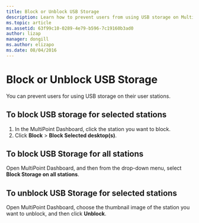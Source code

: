 ```yaml
---
title: Block or Unblock USB Storage
description: Learn how to prevent users from using USB storage on MultiPoint stations
ms.topic: article
ms.assetid: 63f99c10-0289-4e79-b596-7c19160b3ad0
author: lizap
manager: dongill
ms.author: elizapo
ms.date: 08/04/2016
---
```

# Block or Unblock USB Storage
You can prevent users for using USB storage on their user stations.

## To block USB storage for selected stations
1. In the MultiPoint Dashboard, click the station you want to block.
2. Click **Block** > **Block Selected desktop(s)**.

## To block USB Storage for all stations
Open MultiPoint Dashboard, and then from the drop-down menu, select **Block Storage on all stations**.

## To unblock USB Storage for selected stations
Open MultiPoint Dashboard, choose the thumbnail image of the station you want to unblock, and then click **Unblock**.